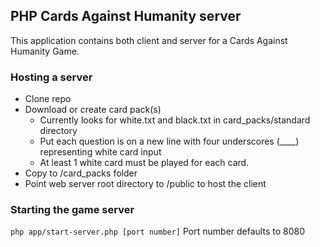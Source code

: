 ## PHP Cards Against Humanity server
This application contains both client and server for a Cards Against Humanity Game.

### Hosting a server
 - Clone repo
 - Download or create card pack(s)
   - Currently looks for white.txt and black.txt in card_packs/standard directory
   - Put each question is on a new line with four underscores (____) representing white card input
   - At least 1 white card must be played for each card.
 - Copy to /card_packs folder
 - Point web server root directory to /public to host the client

### Starting the game server
`php app/start-server.php [port number]`
Port number defaults to 8080